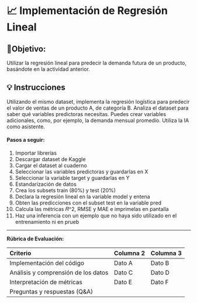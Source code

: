 # 📈 Implementación de Regresión Lineal

## 🎯Objetivo: 
Utilizar la regresión lineal para predecir la demanda futura de un producto, basándote en la actividad anterior. 

## 💡 Instrucciones
Utilizando el mismo dataset, implementa la regresión logística para predecir el valor de ventas de un producto A, de categoría B. Analiza el dataset para saber qué variables predictoras necesitas. Puedes crear variables adicionales, como, por ejemplo, la demanda mensual promedio. Utiliza la IA como asistente.

#### **Pasos a seguir:**
1. Importar librerías
2. Descargar dataset de Kaggle
3. Cargar el dataset al cuaderno
4. Seleccionar las variables predictoras y guardarlas en X
5. Seleccionar la variable target y guardarlas en Y
6. Estandarización de datos
7. Crea los subsets train (80%) y test (20%)
8. Declara la regresión lineal en la variable model y entena
9. Obten las predicciones con el subset test en la variable pred
10. Calcula las métricas 𝑅^2, RMSE y MAE e imprimelas en pantalla
11. Haz una inferencia con un ejemplo que no haya sido utilizado en el entrenamiento ni en prueb


---

**Rúbrica de Evaluación:**

| Criterio | Columna 2 | Columna 3 |
| :---                                 | :--- | :--- |
| Implementación del código            | Dato A | Dato B |
| Análisis y comprensión de los datos  | Dato C | Dato D |
| Interpretación de métricas           | Dato E | Dato F |
| Preguntas y respuestas (Q&A)         |


